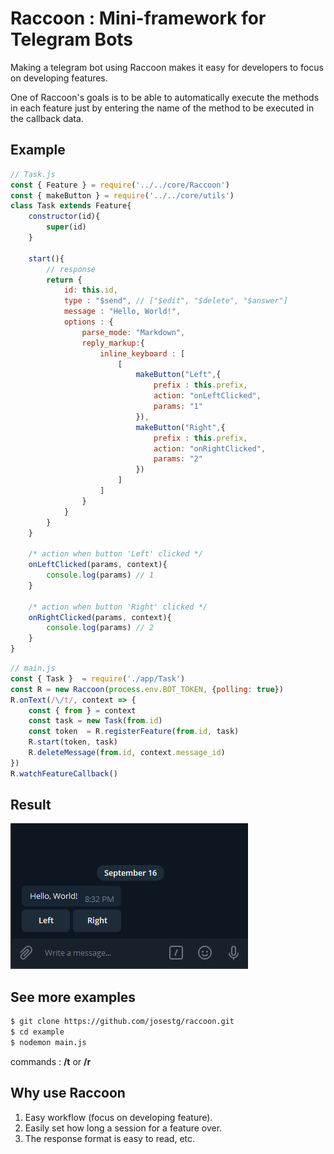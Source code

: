 
# Raccoon : Mini-framework for Telegram Bots

Making a telegram bot using Raccoon makes it easy for developers to focus on developing features. 

One of Raccoon's goals is to be able to automatically execute the methods in each feature just by entering the name of the method to be executed in the callback data.

## Example
```js
// Task.js
const { Feature } = require('../../core/Raccoon')
const { makeButton } = require('../../core/utils')
class Task extends Feature{
    constructor(id){
        super(id)
    }

    start(){
        // response
        return {
            id: this.id,
            type : "$send", // ["$edit", "$delete", "$answer"]
            message : "Hello, World!",
            options : {
                parse_mode: "Markdown",
                reply_markup:{
                    inline_keyboard : [
                        [
                            makeButton("Left",{
                                prefix : this.prefix,
                                action: "onLeftClicked",
                                params: "1"
                            }), 
                            makeButton("Right",{
                                prefix : this.prefix,
                                action: "onRightClicked",
                                params: "2"
                            })
                        ]
                    ]
                }
            }
        }
    }

    /* action when button 'Left' clicked */
    onLeftClicked(params, context){
        console.log(params) // 1
    }

    /* action when button 'Right' clicked */
    onRightClicked(params, context){
        console.log(params) // 2
    }
}
```

```js
// main.js
const { Task }  = require('./app/Task')
const R = new Raccoon(process.env.BOT_TOKEN, {polling: true})
R.onText(/\/t/, context => {
    const { from } = context
    const task = new Task(from.id)
    const token  = R.registerFeature(from.id, task)
    R.start(token, task)
    R.deleteMessage(from.id, context.message_id)
})
R.watchFeatureCallback()
```

## Result
<img src="./images/response.png">

## See more examples
```bash
$ git clone https://github.com/josestg/raccoon.git
$ cd example
$ nodemon main.js
```
commands : **/t** or **/r**


## Why use Raccoon

1. Easy workflow (focus on developing feature).
2. Easily set how long a session for a feature over.
3. The response format is easy to read, etc.



